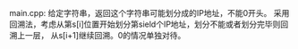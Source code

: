 main.cpp:
给定字符串，返回这个字符串可能划分成的IP地址，不能0开头。
采用回溯法，考虑从第s[i]位置开始划分第sield个IP地址，划分不能或者划分完毕则回溯上一层，
从s[i+1]继续回溯。0的情况单独对待。
